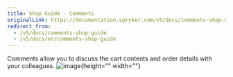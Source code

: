 ```yaml
---
title: Shop Guide - Comments
originalLink: https://documentation.spryker.com/v5/docs/comments-shop-guide
redirect_from:
  - /v5/docs/comments-shop-guide
  - /v5/docs/en/comments-shop-guide
---
```


Comments allow you to discuss the cart contents and order details with your colleagues.
![image](https://spryker.s3.eu-central-1.amazonaws.com/docs/User+Guides/Shop+User+Guides/Comments/comments-gif.gif){height="" width=""}

